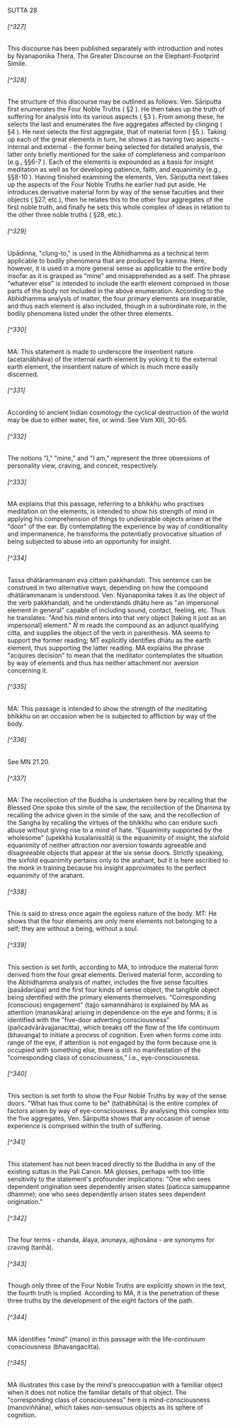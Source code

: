 SUTTA 28

###### [^327]
This discourse has been published separately with introduction and notes by Nyanaponika Thera, The Greater Discourse on the Elephant-Footprint Simile.

###### [^328]
The structure of this discourse may be outlined as follows: Ven. Sāriputta first enumerates the Four Noble Truths ( §2 ). He then takes up the truth of suffering for analysis into its various aspects ( §3 ). From among these, he selects the last and enumerates the five aggregates affected by clinging ( §4 ). He next selects the first aggregate, that of material form ( §5 ). Taking up each of the great elements in turn, he shows it as having two aspects - internal and external - the former being selected for detailed analysis, the latter only briefly mentioned for the sake of completeness and comparison (e.g., §§6-7 ). Each of the elements is expounded as a basis for insight meditation as well as for developing patience, faith, and equanimity (e.g., §§8-10 ). Having finished examining the elements, Ven. Sāriputta next takes up the aspects of the Four Noble Truths he earlier had put aside. He introduces derivative material form by way of the sense faculties and their objects ( §27, etc.), then he relates this to
the other four aggregates of the first noble truth, and finally he sets this whole complex of ideas in relation to the other three noble truths ( §28, etc.).

###### [^329]
Upādinna, "clung-to," is used in the Abhidhamma as a technical term applicable to bodily phenomena that are produced by kamma. Here, however, it is used in a more general sense as applicable to the entire body insofar as it is grasped as "mine" and misapprehended as a self. The phrase "whatever else" is intended to include the earth element comprised in those parts of the body not included in the above enumeration. According to the Abhidhamma analysis of matter, the four primary elements are inseparable, and thus each element is also included, though in a subordinate role, in the bodily phenomena listed under the other three elements.

###### [^330]
MA: This statement is made to underscore the insentient nature (acetanäbhäva) of the internal earth element by yoking it to the external earth element, the insentient nature of which is much more easily discerned.

###### [^331]
According to ancient Indian cosmology the cyclical destruction of the world may be due to either water, fire, or wind. See Vsm XIII, 30-65.

###### [^332]
The notions "I," "mine," and "I am," represent the three obsessions of personality view, craving, and conceit, respectively.

###### [^333]
MA explains that this passage, referring to a bhikkhu who practises meditation on the elements, is intended to show his strength of mind in applying his comprehension of things to undesirable objects arisen at the "door" of the ear. By contemplating the experience by way of conditionality and impermanence, he transforms the potentially provocative situation of being subjected to abuse into an opportunity for insight.

###### [^334]
Tassa dhätärammanam eva cittam pakkhandati. This sentence can be construed in two alternative ways, depending on how the compound dhätärammanam is understood. Ven. Nyanaponika takes it as the object of the verb pakkhandati, and he understands dhätu here as "an impersonal element in general" capable of including sound, contact, feeling, etc. Thus he translates: "And his mind enters into
that very object [taking it just as an impersonal] element." $\bar{N}$ m reads the compound as an adjunct qualifying citta, and supplies the object of the verb in parenthesis. MA seems to support the former reading; MT explicitly identifies dhātu as the earth element, thus supporting the latter reading. MA explains the phrase "acquires decision" to mean that the meditator contemplates the situation by way of elements and thus has neither attachment nor aversion concerning it.

###### [^335]
MA: This passage is intended to show the strength of the meditating bhikkhu on an occasion when he is subjected to affliction by way of the body.

###### [^336]
See MN 21.20.

###### [^337]
MA: The recollection of the Buddha is undertaken here by recalling that the Blessed One spoke this simile of the saw, the recollection of the Dhamma by recalling the advice given in the simile of the saw, and the recollection of the Sangha by recalling the virtues of the bhikkhu who can endure such abuse without giving rise to a mind of hate. "Equanimity supported by the wholesome" (upekkhā kusalanissitā) is the equanimity of insight, the sixfold equanimity of neither attraction nor aversion towards agreeable and disagreeable objects that appear at the six sense doors. Strictly speaking, the sixfold equanimity pertains only to the arahant, but it is here ascribed to the monk in training because his insight approximates to the perfect equanimity of the arahant.

###### [^338]
This is said to stress once again the egoless nature of the body. MT: He shows that the four elements are only mere elements not belonging to a self; they are without a being, without a soul.

###### [^339]
This section is set forth, according to MA, to introduce the material form derived from the four great elements. Derived material form, according to the Abhidhamma analysis of matter, includes the five sense faculties (pasādarūpa) and the first four kinds of sense object, the tangible object being identified with the primary elements themselves. "Corresponding (conscious) engagement" (tajjo samannähāro) is explained by MA as attention (manasikāra) arising in dependence on the eye and forms;
it is identified with the "five-door adverting consciousness" (pañcadvārāvajjanacitta), which breaks off the flow of the life continuum (bhavanga) to initiate a process of cognition. Even when forms come into range of the eye, if attention is not engaged by the form because one is occupied with something else, there is still no manifestation of the "corresponding class of consciousness," i.e., eye-consciousness.

###### [^340]
This section is set forth to show the Four Noble Truths by way of the sense doors. "What has thus come to be" (tathäbhüta) is the entire complex of factors arisen by way of eye-consciousness. By analysing this complex into the five aggregates, Ven. Sāriputta shows that any occasion of sense experience is comprised within the truth of suffering.

###### [^341]
This statement has not been traced directly to the Buddha in any of the existing suttas in the Pali Canon. MA glosses, perhaps with too little sensitivity to the statement's profounder implications: "One who sees dependent origination sees dependently arisen states (paticca samuppanne dhamme); one who sees dependently arisen states sees dependent origination."

###### [^342]
The four terms - chanda, ālaya, anunaya, ajjhosāna - are synonyms for craving (tanhā).

###### [^343]
Though only three of the Four Noble Truths are explicitly shown in the text, the fourth truth is implied. According to MA, it is the penetration of these three truths by the development of the eight factors of the path.

###### [^344]
MA identifies "mind" (mano) in this passage with the life-continuum consciousness (bhavangacitta).

###### [^345]
MA illustrates this case by the mind's preoccupation with a familiar object when it does not notice the familiar details of that object. The "corresponding class of consciousness" here is mind-consciousness (manoviññāna), which takes non-sensuous objects as its sphere of cognition.

